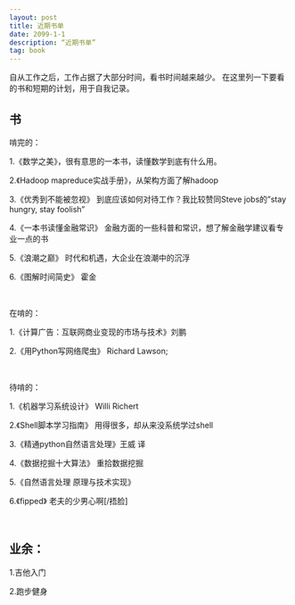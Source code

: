 ```yaml
---
layout: post
title: 近期书单
date: 2099-1-1
description: “近期书单”
tag: book
---   
```


自从工作之后，工作占据了大部分时间，看书时间越来越少。
在这里列一下要看的书和短期的计划，用于自我记录。


## 书

啃完的：

1.《数学之美》，很有意思的一本书，读懂数学到底有什么用。

2.《Hadoop mapreduce实战手册》，从架构方面了解hadoop

3.《优秀到不能被忽视》 到底应该如何对待工作？我比较赞同Steve jobs的”stay hungry, stay foolish”

4.《一本书读懂金融常识》 金融方面的一些科普和常识，想了解金融学建议看专业一点的书

5.《浪潮之巅》 时代和机遇，大企业在浪潮中的沉浮

6.《图解时间简史》 霍金


<br/>

在啃的：


1.《计算广告：互联网商业变现的市场与技术》刘鹏

2.《用Python写网络爬虫》 Richard Lawson; 

<br/>

待啃的：

1.《机器学习系统设计》 Willi Richert

2.《Shell脚本学习指南》 用得很多，却从来没系统学过shell

3.《精通python自然语言处理》王威 译

4.《数据挖掘十大算法》 重拾数据挖掘

5.《自然语言处理 原理与技术实现》

6.《fipped》 老夫的少男心啊[/捂脸]

<br/>

## 业余：


1.吉他入门

2.跑步健身


